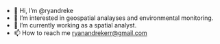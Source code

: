 - 👋 Hi, I’m @ryandreke
- 👀 I’m interested in geospatial analayses and environmental monitoring.
- 🌱 I’m currently working as a spatial analyst.
- 📫 How to reach me ryanandrekerr@gmail.com

<!---
ryandreke/ryandreke is a ✨ special ✨ repository because its `README.md` (this file) appears on your GitHub profile.
You can click the Preview link to take a look at your changes.
--->
